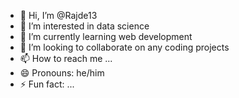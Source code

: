 - 👋 Hi, I’m @Rajde13
- 👀 I’m interested in data science
- 🌱 I’m currently learning web development
- 💞️ I’m looking to collaborate on any coding projects
- 📫 How to reach me ...
- 😄 Pronouns: he/him
- ⚡ Fun fact: ...

<!---
Rajde13/Rajde13 is a ✨ special ✨ repository because its `README.md` (this file) appears on your GitHub profile.
You can click the Preview link to take a look at your changes.
--->
